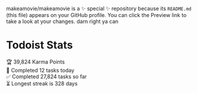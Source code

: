 makeamovie/makeamovie is a ✨ special ✨ repository because its `README.md` (this file) appears on your GitHub profile.
You can click the Preview link to take a look at your changes. darn right ya can

# Todoist Stats

<!-- TODO-IST:START -->
🏆  39,824 Karma Points           
🌸  Completed 12 tasks today           
✅  Completed 27,824 tasks so far           
⏳  Longest streak is 328 days
<!-- TODO-IST:END -->